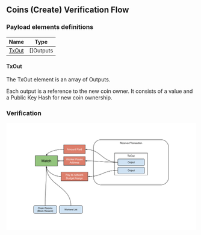 Coins (Create) Verification Flow
--------------

### Payload elements definitions

 Name | Type 
---|---
 [TxOut](#txout) | []Outputs  
 
#### TxOut
 
The TxOut element is an array of Outputs.
 
Each output is a reference to the new coin owner. It consists of a value and a Public Key Hash for new coin ownership.
 
 
### Verification

[![alt](../img/coins/coins-create.svg)](../img/coins/coins-create.svg?raw=true&sanitize=true)


